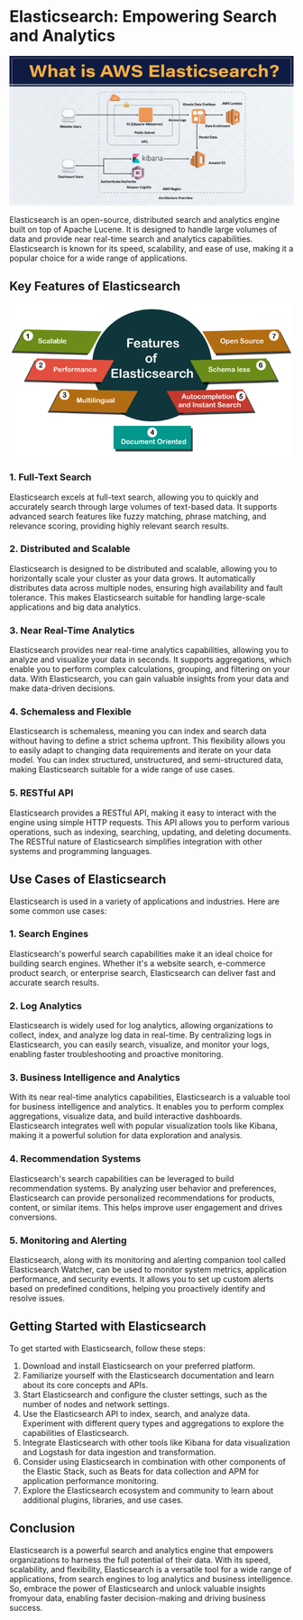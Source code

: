 # Elasticsearch: Empowering Search and Analytics

![image](image/What-is-AWS-Elasticsearch.png)

Elasticsearch is an open-source, distributed search and analytics engine built on top of Apache Lucene. It is designed to handle large volumes of data and provide near real-time search and analytics capabilities. Elasticsearch is known for its speed, scalability, and ease of use, making it a popular choice for a wide range of applications.

## Key Features of Elasticsearch

![image](image/elasticsearch-features.png)

### 1. Full-Text Search

Elasticsearch excels at full-text search, allowing you to quickly and accurately search through large volumes of text-based data. It supports advanced search features like fuzzy matching, phrase matching, and relevance scoring, providing highly relevant search results.

### 2. Distributed and Scalable

Elasticsearch is designed to be distributed and scalable, allowing you to horizontally scale your cluster as your data grows. It automatically distributes data across multiple nodes, ensuring high availability and fault tolerance. This makes Elasticsearch suitable for handling large-scale applications and big data analytics.

### 3. Near Real-Time Analytics

Elasticsearch provides near real-time analytics capabilities, allowing you to analyze and visualize your data in seconds. It supports aggregations, which enable you to perform complex calculations, grouping, and filtering on your data. With Elasticsearch, you can gain valuable insights from your data and make data-driven decisions.

### 4. Schemaless and Flexible

Elasticsearch is schemaless, meaning you can index and search data without having to define a strict schema upfront. This flexibility allows you to easily adapt to changing data requirements and iterate on your data model. You can index structured, unstructured, and semi-structured data, making Elasticsearch suitable for a wide range of use cases.

### 5. RESTful API

Elasticsearch provides a RESTful API, making it easy to interact with the engine using simple HTTP requests. This API allows you to perform various operations, such as indexing, searching, updating, and deleting documents. The RESTful nature of Elasticsearch simplifies integration with other systems and programming languages.

## Use Cases of Elasticsearch

Elasticsearch is used in a variety of applications and industries. Here are some common use cases:

### 1. Search Engines

Elasticsearch's powerful search capabilities make it an ideal choice for building search engines. Whether it's a website search, e-commerce product search, or enterprise search, Elasticsearch can deliver fast and accurate search results.

### 2. Log Analytics

Elasticsearch is widely used for log analytics, allowing organizations to collect, index, and analyze log data in real-time. By centralizing logs in Elasticsearch, you can easily search, visualize, and monitor your logs, enabling faster troubleshooting and proactive monitoring.

### 3. Business Intelligence and Analytics

With its near real-time analytics capabilities, Elasticsearch is a valuable tool for business intelligence and analytics. It enables you to perform complex aggregations, visualize data, and build interactive dashboards. Elasticsearch integrates well with popular visualization tools like Kibana, making it a powerful solution for data exploration and analysis.

### 4. Recommendation Systems

Elasticsearch's search capabilities can be leveraged to build recommendation systems. By analyzing user behavior and preferences, Elasticsearch can provide personalized recommendations for products, content, or similar items. This helps improve user engagement and drives conversions.

### 5. Monitoring and Alerting

Elasticsearch, along with its monitoring and alerting companion tool called Elasticsearch Watcher, can be used to monitor system metrics, application performance, and security events. It allows you to set up custom alerts based on predefined conditions, helping you proactively identify and resolve issues.

## Getting Started with Elasticsearch

To get started with Elasticsearch, follow these steps:

1. Download and install Elasticsearch on your preferred platform.
2. Familiarize yourself with the Elasticsearch documentation and learn about its core concepts and APIs.
3. Start Elasticsearch and configure the cluster settings, such as the number of nodes and network settings.
4. Use the Elasticsearch API to index, search, and analyze data. Experiment with different query types and aggregations to explore the capabilities of Elasticsearch.
5. Integrate Elasticsearch with other tools like Kibana for data visualization and Logstash for data ingestion and transformation.
6. Consider using Elasticsearch in combination with other components of the Elastic Stack, such as Beats for data collection and APM for application performance monitoring.
7. Explore the Elasticsearch ecosystem and community to learn about additional plugins, libraries, and use cases.

## Conclusion

Elasticsearch is a powerful search and analytics engine that empowers organizations to harness the full potential of their data. With its speed, scalability, and flexibility, Elasticsearch is a versatile tool for a wide range of applications, from search engines to log analytics and business intelligence. So, embrace the power of Elasticsearch and unlock valuable insights fromyour data, enabling faster decision-making and driving business success.
